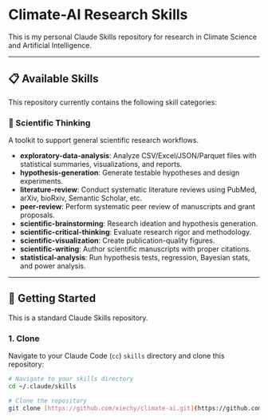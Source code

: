 # Climate-AI Research Skills

This is my personal Claude Skills repository for research in Climate Science and Artificial Intelligence.

---

## 📋 Available Skills

This repository currently contains the following skill categories:

### 🧠 Scientific Thinking

A toolkit to support general scientific research workflows.

* **exploratory-data-analysis**: Analyze CSV/Excel/JSON/Parquet files with statistical summaries, visualizations, and reports.
* **hypothesis-generation**: Generate testable hypotheses and design experiments.
* **literature-review**: Conduct systematic literature reviews using PubMed, arXiv, bioRxiv, Semantic Scholar, etc.
* **peer-review**: Perform systematic peer review of manuscripts and grant proposals.
* **scientific-brainstorming**: Research ideation and hypothesis generation.
* **scientific-critical-thinking**: Evaluate research rigor and methodology.
* **scientific-visualization**: Create publication-quality figures.
* **scientific-writing**: Author scientific manuscripts with proper citations.
* **statistical-analysis**: Run hypothesis tests, regression, Bayesian stats, and power analysis.

---

## 🎯 Getting Started

This is a standard Claude Skills repository.

### 1. Clone

Navigate to your Claude Code (`cc`) `skills` directory and clone this repository:

```bash
# Navigate to your skills directory
cd ~/.claude/skills

# Clone the repository
git clone [https://github.com/xiechy/climate-ai.git](https://github.com/xiechy/climate-ai.git)